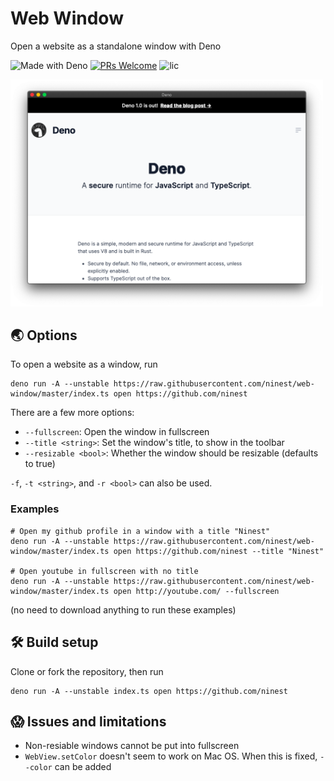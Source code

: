 <p align="center">

  # Web Window
  Open a website as a standalone window with Deno

  ![Made with Deno](https://img.shields.io/badge/Made%20With-Deno-black?style=flat-square&)
  [![PRs Welcome](https://img.shields.io/badge/PRs-welcome-brightgreen.svg?style=flat-square)](http://makeapullrequest.com)
  ![lic](https://img.shields.io/github/license/ninest/web-window?style=flat-square)


  <img alt="Demo" width="500" src="./readme-assets/demo-new.png" />
<p>

## 🌏 Options
To open a website as a window, run 

```
deno run -A --unstable https://raw.githubusercontent.com/ninest/web-window/master/index.ts open https://github.com/ninest
```

There are a few more options:

- `--fullscreen`: Open the window in fullscreen
- `--title <string>`: Set the window's title, to show in the toolbar
- `--resizable <bool>`: Whether the window should be resizable (defaults to true)

`-f`, `-t <string>`, and `-r <bool>` can also be used.

### Examples
```
# Open my github profile in a window with a title "Ninest"
deno run -A --unstable https://raw.githubusercontent.com/ninest/web-window/master/index.ts open https://github.com/ninest --title "Ninest" 

# Open youtube in fullscreen with no title
deno run -A --unstable https://raw.githubusercontent.com/ninest/web-window/master/index.ts open http://youtube.com/ --fullscreen
```
(no need to download anything to run these examples)

## 🛠 Build setup
Clone or fork the repository, then run 
```
deno run -A --unstable index.ts open https://github.com/ninest
```

## 😱 Issues and limitations
- Non-resiable windows cannot be put into fullscreen
- `WebView.setColor` doesn't seem to work on Mac OS. When this is fixed, `--color` can be added